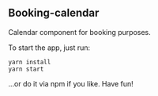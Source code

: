 ## Booking-calendar
Calendar component for booking purposes. 

To start the app, just run:
```
yarn install
yarn start
```
...or do it via npm if you like. Have fun!